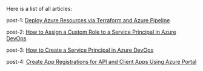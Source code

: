 Here is a list of all articles:

post-1: [Deploy Azure Resources via Terraform and Azure Pipeline](../blog/post-1)

post-2: [How to Assign a Custom Role to a Service Principal in Azure DevOps](../blog/post-2)

post-3: [How to Create a Service Principal in Azure DevOps](../blog/post-3)

post-4: [Create App Registrations for API and Client Apps Using Azure Portal](../blog/post-4)
